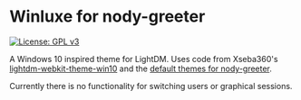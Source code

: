 # Winluxe for nody-greeter

[![License: GPL v3](https://img.shields.io/badge/License-GPLv3-blue.svg)](LICENSE.md)

A Windows 10 inspired theme for LightDM. Uses code from Xseba360's [lightdm-webkit-theme-win10](https://github.com/Xseba360/lightdm-webkit-theme-win10) and the [default themes for nody-greeter](https://github.com/JezerM/web-greeter-themes).

Currently there is no functionality for switching users or graphical sessions.
